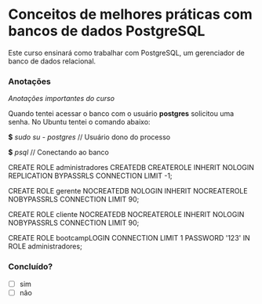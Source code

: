# Conceitos de  melhores práticas  com  bancos de dados PostgreSQL



Este curso ensinará como trabalhar com PostgreSQL, um  gerenciador de banco de dados relacional.



###  Anotações

_Anotações importantes do  curso_

Quando tentei acessar o banco com o usuário **postgres**  solicitou uma senha.  No Ubuntu  tentei  o comando  abaixo:

**$**  _sudo su  - postgres_ 		// Usuário dono do processo



**$** _psql_									// Conectando ao banco



CREATE ROLE administradores
CREATEDB
CREATEROLE
INHERIT
NOLOGIN
REPLICATION
BYPASSRLS
CONNECTION LIMIT -1;

CREATE ROLE  gerente
NOCREATEDB
NOLOGIN
INHERIT
NOCREATEROLE
NOBYPASSRLS
CONNECTION LIMIT 90;

CREATE ROLE cliente
NOCREATEDB
NOCREATEROLE
INHERIT
NOLOGIN
NOBYPASSRLS
CONNECTION LIMIT 90;


CREATE ROLE bootcampLOGIN CONNECTION LIMIT 1  PASSWORD '123' IN ROLE administradores;




###  Concluído?

- [ ] sim
- [ ] não
